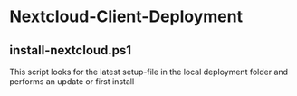 # Nextcloud-Client-Deployment

## install-nextcloud.ps1

This script looks for the latest setup-file in the local deployment folder and performs an update or first install
